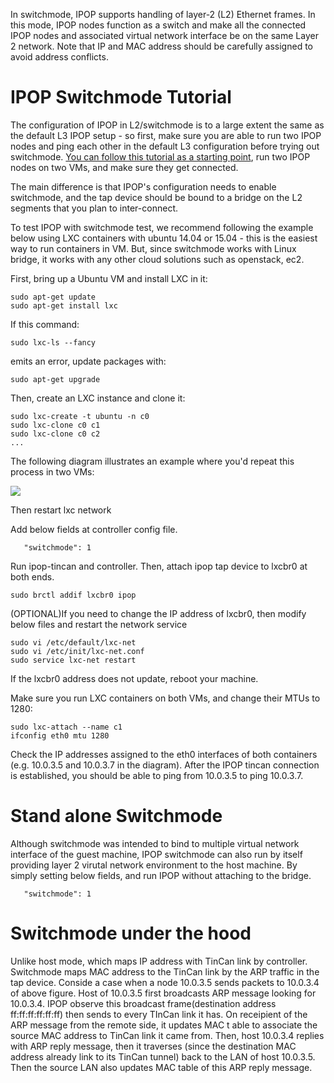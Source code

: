 In switchmode, IPOP supports handling of layer-2 (L2) Ethernet frames. In this mode, IPOP nodes function as a switch and make all the connected IPOP nodes and associated virtual network interface be on the same Layer 2 network.
Note that IP and MAC address should be carefully assigned to avoid address conflicts.


# IPOP Switchmode Tutorial

The configuration of IPOP in L2/switchmode is to a large extent the same as the default L3 IPOP setup - so first, make sure you are able to run two IPOP nodes and ping each other in the default L3 configuration before trying out switchmode. [You can follow this tutorial as a starting point](https://github.com/ipop-project/ipop-project.github.io/wiki/Manual-Install-on-Linux), run two IPOP nodes on two VMs, and make sure they get connected. 

The main difference is that IPOP's configuration needs to enable switchmode, and the tap device should be bound to a bridge on the L2 segments that you plan to inter-connect.

To test IPOP with switchmode test, we recommend following the example below using LXC containers with ubuntu 14.04 or 15.04 - this is the easiest way to run containers in VM. But, since switchmode works with Linux bridge, it works with any other cloud solutions such as openstack, ec2. 

First, bring up a Ubuntu VM and install LXC in it:

```
sudo apt-get update
sudo apt-get install lxc
```

If this command:
```
sudo lxc-ls --fancy
```
emits an error, update packages with:

```
sudo apt-get upgrade
```
Then, create an LXC instance and clone it:
```
sudo lxc-create -t ubuntu -n c0
sudo lxc-clone c0 c1
sudo lxc-clone c0 c2
...
```

The following diagram illustrates an example where you'd repeat this process in two VMs: 

![](http://www.acis.ufl.edu/~xetron/ipop-project/switchmode0.png)


Then restart lxc network

Add below fields at controller config file. 
```
   "switchmode": 1
```
Run ipop-tincan and controller. 
Then, attach ipop tap device to lxcbr0 at both ends. 

```
sudo brctl addif lxcbr0 ipop
```

(OPTIONAL)If you need to change the IP address of lxcbr0, then modify below files and restart the network service
```
sudo vi /etc/default/lxc-net
sudo vi /etc/init/lxc-net.conf
sudo service lxc-net restart
```
If the lxcbr0 address does not update, reboot your machine. 

Make sure you run LXC containers on both VMs, and change their MTUs to 1280:
```
sudo lxc-attach --name c1
ifconfig eth0 mtu 1280
```

Check the IP addresses assigned to the eth0 interfaces of both containers (e.g. 10.0.3.5 and 10.0.3.7 in the diagram). After the IPOP tincan connection is established, you should be able to ping from 10.0.3.5 to ping 10.0.3.7.  

# Stand alone Switchmode 

Although switchmode was intended to bind to multiple virtual network interface of the guest machine, IPOP switchmode can also run by itself providing layer 2 virutal network environment to the host machine. 
By simply setting below fields, and run IPOP without attaching to the bridge.
```
   "switchmode": 1
```

# Switchmode under the hood

Unlike host mode, which maps IP address with TinCan link by controller. Switchmode maps MAC address to the TinCan link by the ARP traffic in the tap device. Conside a case when a node 10.0.3.5 sends packets to 10.0.3.4 of above figure. Host of 10.0.3.5 first broadcasts ARP message looking for 10.0.3.4. IPOP observe this broadcast frame(destination address ff:ff:ff:ff:ff:ff) then sends to every TInCan link it has. On receipient of the ARP message from the remote side, it updates MAC t able to associate the source MAC address to TinCan link it came from. Then, host 10.0.3.4 replies with ARP reply message, then it traverses (since the destination MAC address already link to its TinCan tunnel) back to the LAN of host 10.0.3.5. Then the source LAN also updates MAC table of this ARP reply message. 


